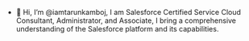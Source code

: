 - 👋 Hi, I’m @iamtarunkamboj, I am Salesforce Certified Service Cloud Consultant, Administrator, and Associate, I bring a comprehensive understanding of the Salesforce platform and its capabilities.

